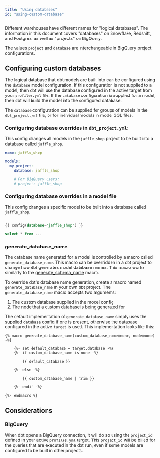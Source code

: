 ```yaml
---
title: "Using databases"
id: "using-custom-database"
---
```



<Callout type="info" title="A word on naming">

Different warehouses have different names for "logical databases". The information in this document covers "databases" on Snowflake, Redshift, and Postgres, as well as "projects" on BigQuery.

The values `project` and `database` are interchangeable in BigQuery project configurations.

</Callout>

## Configuring custom databases

The logical database that dbt models are built into can be configured using the `database` model configuration. If this configuration is not supplied to a model, then dbt will use the database configured in the active target from your `profiles.yml` file. If the `database` configuration *is* supplied for a model, then dbt will build the model into the configured  database.

The `database` configuration can be supplied for groups of models in the `dbt_project.yml` file, or for individual models in model SQL files.

### Configuring database overrides in `dbt_project.yml`:

This config changes all models in the `jaffle_shop` project to be built into a database called `jaffle_shop`.

<File name='dbt_project.yml'>

```yaml
name: jaffle_shop

models:
  my_project:
    database: jaffle_shop

    # For BigQuery users:
    # project: jaffle_shop
```

</File>

### Configuring database overrides in a model file

This config changes a specific model to be built into a database called `jaffle_shop`.

<File name='models/my_model.sql'>

```sql

{{ config(database="jaffle_shop") }}

select * from ...
```

</File>

### generate_database_name

The database name generated for a model is controlled by a macro called `generate_database_name`. This macro can be overridden in a dbt project to change how dbt generates model database names. This macro works similarly to the [generate_schema_name](using-custom-schemas#advanced-custom-schema-configuration) macro.

To override dbt's database name generation, create a macro named `generate_database_name` in your own dbt project. The `generate_database_name` macro accepts two arguments:

1. The custom database supplied in the model config
2. The node that a custom database is being generated for

The default implementation of `generate_database_name` simply uses the supplied `database` config if one is present, otherwise the database configured in the active `target` is used. This implementation looks like this:

<File name='get_custom_database.sql'>

```jinja2
{% macro generate_database_name(custom_database_name=none, node=none) -%}

    {%- set default_database = target.database -%}
    {%- if custom_database_name is none -%}

        {{ default_database }}

    {%- else -%}

        {{ custom_database_name | trim }}

    {%- endif -%}

{%- endmacro %}

```

</File>

## Considerations

### BigQuery

When dbt opens a BigQuery connection, it will do so using the `project_id` defined in your active `profiles.yml` target. This `project_id` will be billed for the queries that are executed in the dbt run, even if some models are configured to be built in other projects.
